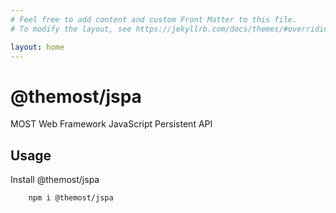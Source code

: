 ```yaml
---
# Feel free to add content and custom Front Matter to this file.
# To modify the layout, see https://jekyllrb.com/docs/themes/#overriding-theme-defaults

layout: home
---
```


# @themost/jspa
MOST Web Framework JavaScript Persistent API

## Usage

Install @themost/jspa

        npm i @themost/jspa
